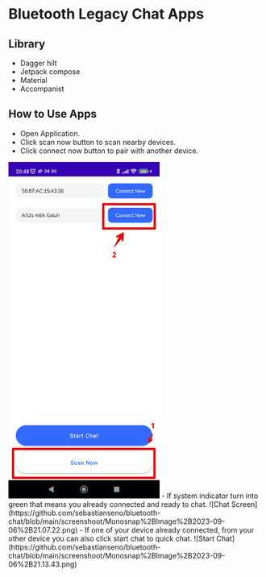 # Bluetooth Legacy Chat Apps

## Library

- Dagger hilt
- Jetpack compose
- Material
- Accompanist

## How to Use Apps


- Open Application.
- Click scan now button to scan nearby devices.
- Click connect now button to pair with another device.
<img src="https://github.com/sebastianseno/bluetooth-chat/blob/main/screenshoot/Monosnap%2BImage%2B2023-09-06%2B20.48.54.png" width="300">
- If system indicator turn into green that means you already connected and ready to chat.
![Chat Screen](https://github.com/sebastianseno/bluetooth-chat/blob/main/screenshoot/Monosnap%2BImage%2B2023-09-06%2B21.07.22.png)
- If one of your device already connected, from your other device you can also click start chat to quick chat.
![Start Chat](https://github.com/sebastianseno/bluetooth-chat/blob/main/screenshoot/Monosnap%2BImage%2B2023-09-06%2B21.13.43.png)
